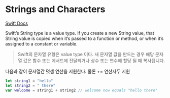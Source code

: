 # Strings and Characters

[Swift Docs](https://docs.swift.org/swift-book/LanguageGuide/StringsAndCharacters.html)  


Swift’s String type is a value type. If you create a new String value, that String value is copied when it’s passed to a function or method, or when it’s assigned to a constant or variable.  
> Swift의 문자열 유형은 value type 이다. 새 문자열 값을 만드는 경우 해당 문자열 값은 함수 또는 메서드에 전달되거나 상수 또는 변수에 할당 될 때 복사됩니다.

다음과 같이 문자열간 덧셈 연산을 지원한다. 물론 += 연산자두 지원

```swift
let string1 = "hello"
let string2 = " there"
var welcome = string1 + string2 // welcome now equals "hello there"
```  

